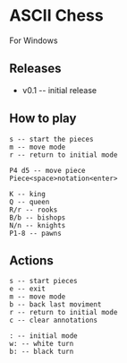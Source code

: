 
# ASCII Chess
For Windows

## Releases
* v0.1 -- initial release 

## How to play
```
s -- start the pieces
m -- move mode
r -- return to initial mode 
    
P4 d5 -- move piece
Piece<space>notation<enter>

K -- king 
Q -- queen 
R/r -- rooks 
B/b -- bishops
N/n -- knights
P1-8 -- pawns 
```
## Actions
```
s -- start pieces
e -- exit
m -- move mode
b -- back last moviment
r -- return to initial mode
c -- clear annotations

: -- initial mode 
w: -- white turn
b: -- black turn
```

